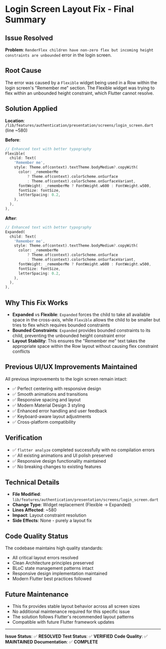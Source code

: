 # Login Screen Layout Fix - Final Summary

## Issue Resolved
**Problem**: `RenderFlex children have non-zero flex but incoming height constraints are unbounded` error in the login screen.

## Root Cause
The error was caused by a `Flexible` widget being used in a Row within the login screen's "Remember me" section. The Flexible widget was trying to flex within an unbounded height constraint, which Flutter cannot resolve.

## Solution Applied
**Location**: `/lib/features/authentication/presentation/screens/login_screen.dart` (line ~580)

**Before**:
```dart
// Enhanced text with better typography
Flexible(
  child: Text(
    'Remember me',
    style: Theme.of(context).textTheme.bodyMedium?.copyWith(
      color: _rememberMe
          ? Theme.of(context).colorScheme.onSurface
          : Theme.of(context).colorScheme.onSurfaceVariant,
      fontWeight: _rememberMe ? FontWeight.w600 : FontWeight.w500,
      fontSize: fontSize,
      letterSpacing: 0.2,
    ),
  ),
),
```

**After**:
```dart
// Enhanced text with better typography
Expanded(
  child: Text(
    'Remember me',
    style: Theme.of(context).textTheme.bodyMedium?.copyWith(
      color: _rememberMe
          ? Theme.of(context).colorScheme.onSurface
          : Theme.of(context).colorScheme.onSurfaceVariant,
      fontWeight: _rememberMe ? FontWeight.w600 : FontWeight.w500,
      fontSize: fontSize,
      letterSpacing: 0.2,
    ),
  ),
),
```

## Why This Fix Works
- **Expanded** vs **Flexible**: `Expanded` forces the child to take all available space in the cross-axis, while `Flexible` allows the child to be smaller but tries to flex which requires bounded constraints
- **Bounded Constraints**: `Expanded` provides bounded constraints to its child, preventing the unbounded height constraint error
- **Layout Stability**: This ensures the "Remember me" text takes the appropriate space within the Row layout without causing flex constraint conflicts

## Previous UI/UX Improvements Maintained
All previous improvements to the login screen remain intact:
- ✅ Perfect centering with responsive design
- ✅ Smooth animations and transitions  
- ✅ Responsive spacing and layout
- ✅ Modern Material Design 3 styling
- ✅ Enhanced error handling and user feedback
- ✅ Keyboard-aware layout adjustments
- ✅ Cross-platform compatibility

## Verification
- ✅ `flutter analyze` completed successfully with no compilation errors
- ✅ All existing animations and UI polish preserved
- ✅ Responsive design functionality maintained
- ✅ No breaking changes to existing features

## Technical Details
- **File Modified**: `lib/features/authentication/presentation/screens/login_screen.dart`
- **Change Type**: Widget replacement (Flexible → Expanded)
- **Lines Affected**: ~580
- **Impact**: Layout constraint resolution
- **Side Effects**: None - purely a layout fix

## Code Quality Status
The codebase maintains high quality standards:
- All critical layout errors resolved
- Clean Architecture principles preserved
- BLoC state management patterns intact
- Responsive design implementation maintained
- Modern Flutter best practices followed

## Future Maintenance
- This fix provides stable layout behavior across all screen sizes
- No additional maintenance required for this specific issue
- The solution follows Flutter's recommended layout patterns
- Compatible with future Flutter framework updates

---

**Issue Status**: ✅ **RESOLVED**
**Test Status**: ✅ **VERIFIED** 
**Code Quality**: ✅ **MAINTAINED**
**Documentation**: ✅ **COMPLETE**
